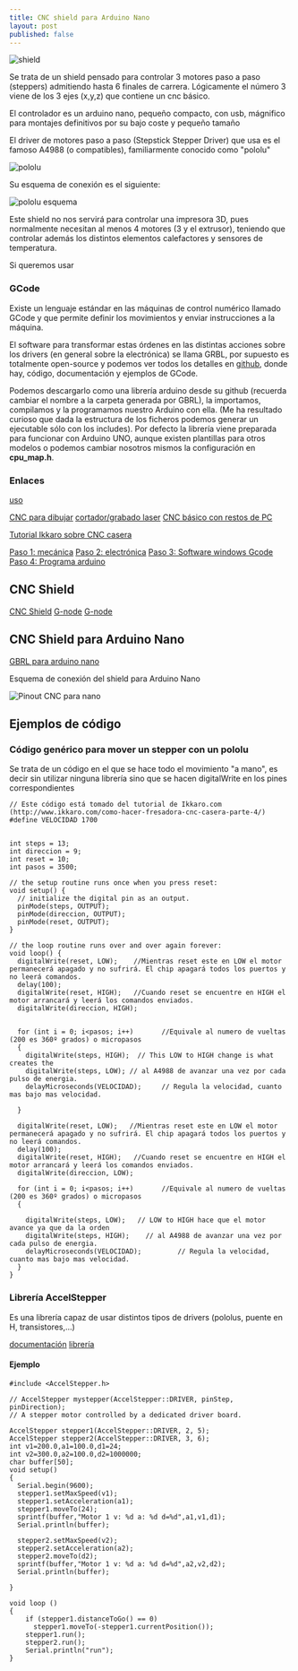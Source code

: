 ```yaml
---
title: CNC shield para Arduino Nano
layout: post
published: false
---
```


![shield](https://i0.wp.com/img.dxcdn.com/productimages/sku_341412_1.jpg)

Se trata de un shield pensado para controlar 3 motores paso a paso (steppers) admitiendo hasta 6 finales de carrera. Lógicamente el número 3 viene de los 3 ejes (x,y,z) que contiene un cnc básico. 

El controlador es un arduino nano, pequeño compacto, con usb, mágnifico para montajes definitivos por su bajo coste y pequeño tamaño

El driver de motores paso a paso (Stepstick Stepper Driver) que usa es el famoso A4988 (o compatibles), familiarmente conocido como "pololu"

![pololu](http://www.electan.com/images/0J1420.600.jpg)

Su esquema de conexión es el siguiente:

![pololu esquema](https://a.pololu-files.com/picture/0J3360.600.png?d94ef1356fab28463db67ff0619afadf)

Este shield no nos servirá para controlar una impresora 3D, pues normalmente necesitan al menos 4 motores (3 y el extrusor), teniendo que controlar además los distintos elementos calefactores y sensores de temperatura.

Si queremos usar 

### GCode
Existe un lenguaje estándar en las máquinas de control numérico llamado GCode y que permite definir los movimientos y enviar instrucciones a la máquina.

El software para transformar estas órdenes en las distintas acciones sobre los drivers (en general sobre la electrónica) se llama GRBL, por supuesto es totalmente open-source y podemos ver todos los detalles en [github](https://github.com/grbl/grbl), donde hay, código, documentación y ejemplos de GCode.

Podemos descargarlo como una librería arduino desde su github (recuerda cambiar el nombre a la carpeta generada por GBRL), la importamos, compilamos y la programamos nuestro Arduino con ella. (Me ha resultado curioso que dada la estructura de los ficheros podemos generar un ejecutable sólo con los includes). Por defecto la librería viene preparada para funcionar con Arduino UNO, aunque existen plantillas para otros modelos o podemos cambiar nosotros mismos la configuración en __cpu_map.h__.


### Enlaces

[uso](http://forum.arduino.cc/index.php?topic=87714.525)

[CNC para dibujar](https://sites.google.com/site/0miker0/home)
[cortador/grabado laser](https://arduinoclub.wordpress.com/2014/05/22/arduino-3-axis-mini-lazer-paper-cutter/)
[CNC básico con restos de PC](http://www.instructables.com/id/3-Axis-Arduino-Based-CNC-Controller/?lang=es)

[Tutorial Ikkaro sobre CNC casera](https://www.youtube.com/watch?v=lvaBb-rPepY)

[Paso 1: mecánica](http://www.ikkaro.com/como-hacer-fresadora-cnc-casera/) [Paso 2: electrónica](http://www.ikkaro.com/como-hacer-fresadora-cnc-casera-parte-2/) [Paso 3: Software windows Gcode](http://www.ikkaro.com/como-hacer-fresadora-cnc-casera-parte-3/) [Paso 4: Programa arduino](http://www.ikkaro.com/como-hacer-fresadora-cnc-casera-parte-4/)

## CNC Shield 

[CNC Shield](http://blog.protoneer.co.nz/arduino-cnc-shield/)
[G-node](http://blog.protoneer.co.nz/arduino-cnc-controller/)
[G-node](http://blog.protoneer.co.nz/quick-grbl-setup-guide-for-windows-arduino-g-code-interpreter/)

## CNC Shield para Arduino Nano

[GBRL para arduino nano](http://www.instructables.com/id/GRBL-Pinout-Arduino-Nano-v30/ALLSTEPS)

Esquema de conexión del shield para Arduino Nano

![Pinout CNC para nano](http://cdn.instructables.com/FG8/GDCU/I5DSF1YL/FG8GDCUI5DSF1YL.LARGE.jpg)

## Ejemplos de código

### Código genérico para mover un stepper con un pololu

Se trata de un código en el que se hace todo el movimiento "a mano", es decir sin utilizar ninguna librería sino que se hacen digitalWrite en los pines correspondientes


	// Este código está tomado del tutorial de Ikkaro.com (http://www.ikkaro.com/como-hacer-fresadora-cnc-casera-parte-4/)
	#define VELOCIDAD 1700


	int steps = 13;
	int direccion = 9;
	int reset = 10;
	int pasos = 3500;

	// the setup routine runs once when you press reset:
	void setup() {                
	  // initialize the digital pin as an output.
	  pinMode(steps, OUTPUT); 
	  pinMode(direccion, OUTPUT); 
	  pinMode(reset, OUTPUT);
	}

	// the loop routine runs over and over again forever:
	void loop() {
	  digitalWrite(reset, LOW);    //Mientras reset este en LOW el motor permanecerá apagado y no sufrirá. El chip apagará todos los puertos y no leerá comandos.
	  delay(100);
	  digitalWrite(reset, HIGH);   //Cuando reset se encuentre en HIGH el motor arrancará y leerá los comandos enviados.
	  digitalWrite(direccion, HIGH);
	    

	  for (int i = 0; i<pasos; i++)       //Equivale al numero de vueltas (200 es 360º grados) o micropasos
	  {
	    digitalWrite(steps, HIGH);  // This LOW to HIGH change is what creates the
	    digitalWrite(steps, LOW); // al A4988 de avanzar una vez por cada pulso de energia.  
	    delayMicroseconds(VELOCIDAD);     // Regula la velocidad, cuanto mas bajo mas velocidad.

	  } 
	  
	  digitalWrite(reset, LOW);   //Mientras reset este en LOW el motor permanecerá apagado y no sufrirá. El chip apagará todos los puertos y no leerá comandos.
	  delay(100);
	  digitalWrite(reset, HIGH);   //Cuando reset se encuentre en HIGH el motor arrancará y leerá los comandos enviados.
	  digitalWrite(direccion, LOW);

	  for (int i = 0; i<pasos; i++)       //Equivale al numero de vueltas (200 es 360º grados) o micropasos
	  {
	      
	    digitalWrite(steps, LOW);   // LOW to HIGH hace que el motor avance ya que da la orden
	    digitalWrite(steps, HIGH);    // al A4988 de avanzar una vez por cada pulso de energia.
	    delayMicroseconds(VELOCIDAD);         // Regula la velocidad, cuanto mas bajo mas velocidad.
	  }
	}



### Librería AccelStepper

Es una librería capaz de usar distintos tipos de drivers (pololus, puente en H, transistores,...)

[documentación](https://www.pjrc.com/teensy/td_libs_AccelStepper.html)
[librería](https://www.pjrc.com/teensy/arduino_libraries/AccelStepper-1.30.zip)


#### Ejemplo

	#include <AccelStepper.h>

	// AccelStepper mystepper(AccelStepper::DRIVER, pinStep, pinDirection);
	// A stepper motor controlled by a dedicated driver board.

	AccelStepper stepper1(AccelStepper::DRIVER, 2, 5);
	AccelStepper stepper2(AccelStepper::DRIVER, 3, 6);
	int v1=200.0,a1=100.0,d1=24;
	int v2=300.0,a2=100.0,d2=1000000;
	char buffer[50];
	void setup()
	{
	  Serial.begin(9600);
	  stepper1.setMaxSpeed(v1);
	  stepper1.setAcceleration(a1);
	  stepper1.moveTo(24);
	  sprintf(buffer,"Motor 1 v: %d a: %d d=%d",a1,v1,d1);
	  Serial.println(buffer);
	  
	  stepper2.setMaxSpeed(v2);
	  stepper2.setAcceleration(a2);
	  stepper2.moveTo(d2);
	  sprintf(buffer,"Motor 1 v: %d a: %d d=%d",a2,v2,d2);
	  Serial.println(buffer);

	}

	void loop ()
	{
	    if (stepper1.distanceToGo() == 0)
	      stepper1.moveTo(-stepper1.currentPosition());
	    stepper1.run();
	    stepper2.run();
	    Serial.println("run");
	}